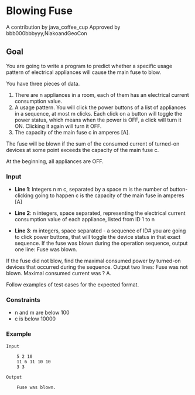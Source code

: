 # Blowing Fuse
A contribution by java_coffee_cup
 Approved by bbb000bbbyyy,NiakoandGeoCon

## Goal
You are going to write a program to predict whether a specific usage pattern of electrical appliances will cause the main fuse to blow.

You have three pieces of data.
1. There are n appliances in a room, each of them has an electrical current consumption value.
2. A usage pattern. You will click the power buttons of a list of appliances in a sequence, at most m clicks. Each click on a button will toggle the power status, which means when the power is OFF, a click will turn it ON. Clicking it again will turn it OFF.
3. The capacity of the main fuse c in amperes [A].

The fuse will be blown if the sum of the consumed current of turned-on devices at some point exceeds the capacity of the main fuse c.

At the beginning, all appliances are OFF.

### Input
* **Line 1**: Integers n m c, separated by a space
m is the number of button-clicking going to happen
c is the capacity of the main fuse in amperes [A]

* **Line 2**: n integers, space separated, representing the electrical current consumption value of each appliance, listed from ID 1 to n
* **Line 3**: m integers, space separated - a sequence of ID# you are going to click power buttons, that will toggle the device status in that exact sequence.
If the fuse was blown during the operation sequence, output one line:
Fuse was blown.

If the fuse did not blow, find the maximal consumed power by turned-on devices that occurred during the sequence. Output two lines:
Fuse was not blown.
Maximal consumed current was ? A.

Follow examples of test cases for the expected format.

### Constraints
* n and m are below 100
* c is below 10000

### Example

    Input

        5 2 10
        11 6 11 10 10
        3 3

    Output

        Fuse was blown.        